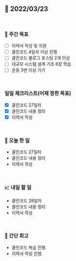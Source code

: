 ## 📅 2022/03/23

<br/>

### 🏹 주간 목표

- [ ] 이력서 작성 및 지원
- [ ] 클린코드 4일차 이상 진행
- [ ] 클린코드 블로그 포스팅 2개 이상
- [ ] 대규모 시스템 설계 기초 6장 학습
- [ ] 운동 3번 이상 가기

<br/>

### 일일 체크리스트(어제 정한 목표)

- [x] 클린코드 27일차
- [x] 클린코드 내용 정리
- [x] 이력서 작성

<br/>

### 💯 오늘 한 일

- 클린코드 27일차
- 클린코드 내용 정리
- 이력서 작성

<br/>

### 📈 내일 할 일

- 클린코드 28일차
- 클린코드 내용 정리
- 이력서 작성

<br/>

### 🧐 간단 회고

- 클린코드 복습 진행.
- 이력서 작성 진행.
